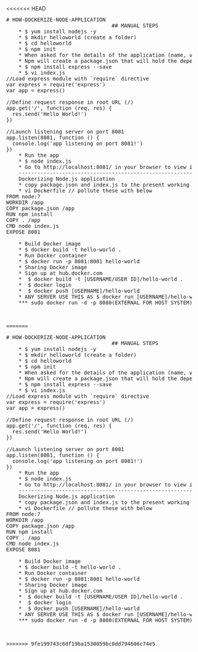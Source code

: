 <<<<<<< HEAD
<pre>
# HOW-DOCKERIZE-NODE-APPLICATION
                                  ## MANUAL STEPS
    * $ yum install nodejs -y
    * $ mkdir helloworld (create a folder)
    * $ cd helloworld
    * $ npm init
    * When asked for the details of the application (name, version, etc.), just confirm the default values with enter
    * Npm will create a package.json that will hold the dependencies of the app. Let’s add the Express Framework as the first dependency
    * $ npm install express --save
    * $ vi index.js
//Load express module with `require` directive
var express = require('express')
var app = express()

//Define request response in root URL (/)
app.get('/', function (req, res) {
  res.send('Hello World!')
})

//Launch listening server on port 8081
app.listen(8081, function () {
  console.log('app listening on port 8081!')
})
    * Run the app
    * $ node index.js
    * Go to http://localhost:8081/ in your browser to view it.
    --------------------------------------------------------------------------------------------------------------------------
    Dockerizing Node.js application
    * copy package.json and index.js to the present working directory
    * vi Dockerfile // pollute these with below
FROM node:7
WORKDIR /app
COPY package.json /app
RUN npm install
COPY . /app
CMD node index.js
EXPOSE 8081
    
    * Build Docker image
    * $ docker build -t hello-world .
    * Run Docker container
    * $ docker run -p 8081:8081 hello-world
    * Sharing Docker image
    * Sign up at hub.docker.com
    *  $ docker build -t [USERNAME/USER ID]/hello-world .
    *  $ docker login
    *  $ docker push [USERNAME]/hello-world
    * ANY SERVER USE THIS AS $ docker run [USERNAME]/hello-world
    *** sudo docker run -d -p 8080(EXTERNAL FOR HOST SYSTEM):8081(INTERNAL IN THE DOCKER FILE) formycore/helloworld 



=======
<pre>
# HOW-DOCKERIZE-NODE-APPLICATION
                                  ## MANUAL STEPS
    * $ yum install nodejs -y
    * $ mkdir helloworld (create a folder)
    * $ cd helloworld
    * $ npm init
    * When asked for the details of the application (name, version, etc.), just confirm the default values with enter
    * Npm will create a package.json that will hold the dependencies of the app. Let’s add the Express Framework as the first dependency
    * $ npm install express --save
    * $ vi index.js
//Load express module with `require` directive
var express = require('express')
var app = express()

//Define request response in root URL (/)
app.get('/', function (req, res) {
  res.send('Hello World!')
})

//Launch listening server on port 8081
app.listen(8081, function () {
  console.log('app listening on port 8081!')
})
    * Run the app
    * $ node index.js
    * Go to http://localhost:8081/ in your browser to view it.
    --------------------------------------------------------------------------------------------------------------------------
    Dockerizing Node.js application
    * copy package.json and index.js to the present working directory
    * vi Dockerfile // pollute these with below
FROM node:7
WORKDIR /app
COPY package.json /app
RUN npm install
COPY . /app
CMD node index.js
EXPOSE 8081
    
    * Build Docker image
    * $ docker build -t hello-world .
    * Run Docker container
    * $ docker run -p 8081:8081 hello-world
    * Sharing Docker image
    * Sign up at hub.docker.com
    *  $ docker build -t [USERNAME/USER ID]/hello-world .
    *  $ docker login
    *  $ docker push [USERNAME]/hello-world
    * ANY SERVER USE THIS AS $ docker run [USERNAME]/hello-world
    *** sudo docker run -d -p 8080(EXTERNAL FOR HOST SYSTEM):8081(INTERNAL IN THE DOCKER FILE) formycore/helloworld 



>>>>>>> 9fe199743c6df19ba1530059bc0dd794606c74e5
</pre>